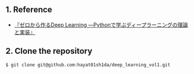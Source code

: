 ## 1. Reference

- [『ゼロから作るDeep Learning ―Pythonで学ぶディープラーニングの理論と実装』](https://bookmeter.com/books/11128002)

## 2. Clone the repository

```bash
$ git clone git@github.com:hayat01sh1da/deep_learning_vol1.git
```
